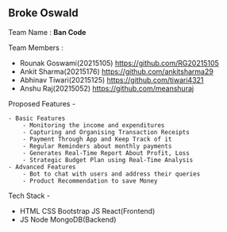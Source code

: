 ## Broke Oswald 

Team Name : **Ban Code**

Team Members : 
- Rounak Goswami(20215105) https://github.com/RG20215105
- Ankit Sharma(20215176) https://github.com/ankitsharma29
- Abhinav Tiwari(20215125) https://github.com/tiwari4321
- Anshu Raj(20215052) https://github.com/meanshuraj

Proposed Features - 
```
- Basic Features 
    - Monitoring the income and expenditures
    - Capturing and Organising Transaction Receipts
    - Payment Through App and Keep Track of it
    - Regular Reminders about monthly payments
    - Generates Real-Time Report About Profit, Loss
    - Strategic Budget Plan using Real-Time Analysis
- Advanced Features
    - Bot to chat with users and address their queries
    - Product Recommendation to save Money
```

Tech Stack - 
- HTML CSS Bootstrap JS React(Frontend) 
- JS Node MongoDB(Backend)



